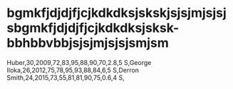 # bgmkfjdjdjfjcjkdkdksjskskjsjsjmjsjsjsbgmkfjdjdjfjcjkdkdksjsksk-bbhbbvbbjsjsjmjsjsjsmjsm
Huber,30,2009,72,83,95,88,90,70,2.8,5 S,George Iloka,26,2012,75,78,95,93,88,84,6,5 S,Derron Smith,24,2015,73,55,81,81,90,75,0.6,4 S,
